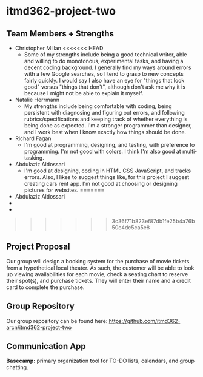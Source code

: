# itmd362-project-two

## Team Members + Strengths
* Christopher Millan
<<<<<<< HEAD
  * Some of my strengths include being a good technical writer, able and willing to do monotonous, experimental tasks, and having a decent coding background. I generally find my ways around errors with a few Google searches, so I tend to grasp to new concepts fairly quickly. I would say I also have an eye for "things that look good" versus "things that don't", although don't ask me why it is because I might not be able to explain it myself.
* Natalie Herrmann
  * My strengths include being comfortable with coding, being persistent with diagnosing and figuring out errors, and following rubrics/specifications and keeping track of whether everything is being done as expected. I'm a stronger programmer than designer, and I work best when I know exactly how things should be done.
* Richard Fagan
  * I'm good at programming, designing, and testing, with preference to programming. I'm not good with colors. I think I'm also good at multi-tasking.
* Abdulaziz Aldossari
  * I'm good at designing, coding in HTML CSS JavaScript, and tracks errors. Also, I likes to suggest things like, for this project I suggest creating cars rent app. I'm not good at choosing or designing pictures for websites.
=======
* Abdulaziz Aldossari
* <Add Name Here>
* <Add Name Here>
>>>>>>> 3c36f71b823ef87db1fe25b4a76b50c4dc5ca5e8

## Project Proposal
Our group will design a booking system for the purchase of movie tickets from a hypothetical local theater.
As such, the customer will be able to look up viewing availabilities for each movie, check a seating chart to reserve their spot(s), and purchase tickets. They will enter their name and a credit card to complete the purchase.

## Group Repository
Our group repository can be found here: https://github.com/itmd362-arcn/itmd362-project-two

## Communication App
**Basecamp:** primary organization tool for TO-DO lists, calendars, and group chatting.
